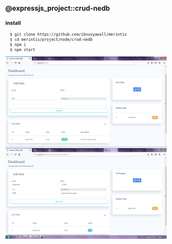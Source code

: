 ## @expressjs_project::crud-nedb

### install 

```
  $ git clone https://github.com/ibnusyawall/merintis
  $ cd merintis/project/node/crud-nedb
  $ npm i
  $ npm start
```

<p align="center">
	<img alt="list task" src="https://github.com/ibnusyawall/merintis/blob/master/project/node/crud-nedb/public/ss-nedb1.PNG">
	<img alt="list task" src="https://github.com/ibnusyawall/merintis/blob/master/project/node/crud-nedb/public/ss-nedb2.PNG">
</p>
